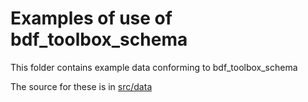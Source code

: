 # Examples of use of bdf_toolbox_schema

This folder contains example data conforming to bdf_toolbox_schema

The source for these is in [src/data](../src/data/examples)
